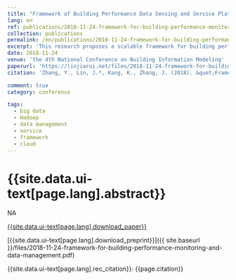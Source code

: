 ```yaml
---
title: "Framework of Building Performance Data Sensing and Service Platform"
lang: en
ref: publications/2018-11-24-framework-for-building-performance-monitoring-and-data-management
collection: publications
permalink: /en/publications/2018-11-24-framework-for-building-performance-monitoring-and-data-management
excerpt: 'This research proposes a scalable framework for building performance data sensing and service'
date: 2018-11-24
venue: 'the 4th National Conference on Building Information Modeling'
paperurl: 'https://linjiarui.net/files/2018-11-24-framework-for-building-performance-monitoring-and-data-management.pdf'
citation: 'Zhang, Y., Lin, J.*, Kang, K., Zhang, J. (2018). &quot;Framework of Building Performance Data Sensing and Service Platform&quot; <i>in Proceedings of the 4th National Conference on Building Information Modeling</i>. 331-335. China Architecture&Building Press. Hefei, China. (in Chinese)'

comment: true
category: conference

tags: 
  - big data
  - Hadoop
  - data management
  - service
  - framework
  - cloud
---
```



{{site.data.ui-text[page.lang].abstract}}
====

NA

[{{site.data.ui-text[page.lang].download_paper}}](http://kns.cnki.net/KCMS/detail/detail.aspx?dbcode=CPFD&dbname=CPFDLAST2019&filename=JGCB201811001067&v=MDUzMjhaZXNKQ3hOS3VoZGhuajk4VG5qcXF4ZEVlTU9VS3JpZlp1OXZIeW5sVTd6Tkoxc1RMeXJJYkxHNEg5bk5ybzlG)

[{{site.data.ui-text[page.lang].download_preprint}}]({{ site.baseurl }}/files/2018-11-24-framework-for-building-performance-monitoring-and-data-management.pdf)

{{site.data.ui-text[page.lang].rec_citation}}: {{page.citation}}